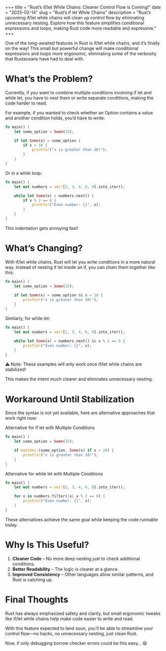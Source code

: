 +++
title = "Rust’s if/let While Chains: Cleaner Control Flow is Coming!"
date = "2025-02-14"
slug = "Rust’s if let While Chains"
description = "Rust’s upcoming if/let while chains will clean up control flow by eliminating unnecessary nesting. Explore how this feature simplifies conditional expressions and loops, making Rust code more readable and expressive."
+++

One of the long-awaited features in Rust is if/let while chains, and it’s finally on the way! This small but powerful change will make conditional expressions and loops more ergonomic, eliminating some of the verbosity that Rustaceans have had to deal with.

# What’s the Problem?

Currently, if you want to combine multiple conditions involving if let and while let, you have to nest them or write separate conditions, making the code harder to read.

For example, if you wanted to check whether an Option contains a value and another condition holds, you’d have to write:
```rust
fn main() {
    let some_option = Some(15);

    if let Some(x) = some_option {
        if x > 10 {
            println!("x is greater than 10!");
        }
    }
}
```
Or in a while loop:
```rust
fn main() {
    let mut numbers = vec![2, 3, 4, 6, 8].into_iter();

    while let Some(x) = numbers.next() {
        if x % 2 == 0 {
            println!("Even number: {}", x);
        }
    }
}
```
This indentation gets annoying fast!

# What’s Changing?

With if/let while chains, Rust will let you write conditions in a more natural way. Instead of nesting if let inside an if, you can chain them together like this:
```rust
fn main() {
    let some_option = Some(15);

    if let Some(x) = some_option && x > 10 {
        println!("x is greater than 10!");
    }
}
```
Similarly, for while let:
```rust
fn main() {
    let mut numbers = vec![2, 3, 4, 6, 8].into_iter();

    while let Some(x) = numbers.next() && x % 2 == 0 {
        println!("Even number: {}", x);
    }
}
```
⚠ Note: These examples will only work once if/let while chains are stabilized!

This makes the intent much clearer and eliminates unnecessary nesting.

# Workaround Until Stabilization

Since the syntax is not yet available, here are alternative approaches that work right now:

Alternative for if let with Multiple Conditions
```rust
fn main() {
    let some_option = Some(15);

    if matches!(some_option, Some(x) if x > 10) {
        println!("x is greater than 10!");
    }
}
```
Alternative for while let with Multiple Conditions
```rust
fn main() {
    let mut numbers = vec![2, 3, 4, 6, 8].into_iter();

    for x in numbers.filter(|x| x % 2 == 0) {
        println!("Even number: {}", x);
    }
}
```
These alternatives achieve the same goal while keeping the code runnable today.

# Why Is This Useful?
 1.	__Cleaner Code__ – No more deep nesting just to check additional conditions.
 2.	__Better Readability__ – The logic is clearer at a glance.
 3.	__Improved Consistency__ – Other languages allow similar patterns, and Rust is catching up.


# Final Thoughts

Rust has always emphasized safety and clarity, but small ergonomic tweaks like if/let while chains help make code easier to write and read.

With this feature expected to land soon, you’ll be able to streamline your control flow—no hacks, no unnecessary nesting, just clean Rust.

Now, if only debugging borrow checker errors could be this easy… 😆